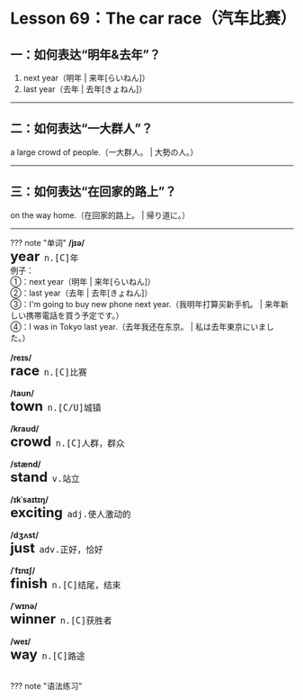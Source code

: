 # Lesson 69：The car race（汽车比赛）


## 一：如何表达“明年&去年”？

1. next year（明年 | 来年[らいねん]）<br>
2. last year（去年 | 去年[きょねん]）


---
## 二：如何表达“一大群人”？

a large crowd of people.（一大群人。 | 大勢の人。）


---
## 三：如何表达“在回家的路上”？

on the way home.（在回家的路上。 | 帰り道に。）


---
??? note "单词"
    **/jɪə/**<br>
    <font size=5>**year**</font>&nbsp;&nbsp;<font size=4>`n.[C]年`</font><br>
    例子：<br>
    ①：next year（明年 | 来年[らいねん]）<br>
    ②：last year（去年 | 去年[きょねん]）<br>
    ③：I'm going to buy new phone next year.（我明年打算买新手机。 | 来年新しい携帯電話を買う予定です。）<br>
    ④：I was in Tokyo last year.（去年我还在东京。 | 私は去年東京にいました。）<br>
    <br>
    **/reɪs/**<br>
    <font size=5>**race**</font>&nbsp;&nbsp;<font size=4>`n.[C]比赛`</font><br>
    <br>
    **/taʊn/**<br>
    <font size=5>**town**</font>&nbsp;&nbsp;<font size=4>`n.[C/U]城镇`</font><br>
    <br>
    **/kraʊd/**<br>
    <font size=5>**crowd**</font>&nbsp;&nbsp;<font size=4>`n.[C]人群，群众`</font><br>
    <br>
    **/stænd/**<br>
    <font size=5>**stand**</font>&nbsp;&nbsp;<font size=4>`v.站立`</font><br>
    <br>
    **/ɪkˈsaɪtɪŋ/**<br>
    <font size=5>**exciting**</font>&nbsp;&nbsp;<font size=4>`adj.使人激动的`</font><br>
    <br>
    **/dʒʌst/**<br>
    <font size=5>**just**</font>&nbsp;&nbsp;<font size=4>`adv.正好，恰好`</font><br>
    <br>
    **/ˈfɪnɪʃ/**<br>
    <font size=5>**finish**</font>&nbsp;&nbsp;<font size=4>`n.[C]结尾，结束`</font><br>
    <br>
    **/ˈwɪnə/**<br>
    <font size=5>**winner**</font>&nbsp;&nbsp;<font size=4>`n.[C]获胜者`</font><br>
    <br>
    **/weɪ/**<br>
    <font size=5>**way**</font>&nbsp;&nbsp;<font size=4>`n.[C]路途`</font><br>
    <br>
    

??? note "语法练习"

